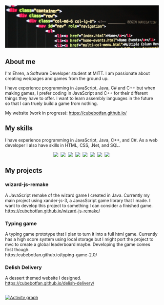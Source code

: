 <!-- ![](./assets/wizard-js-banner-compressed.mp4) <!-- I don't know why this doesn't work and it sucks -->
![](./assets/banner.jpg) <!-- I'm not going to waste all my time on a banner. All the good ones needed iStock. And the video I took just doesn't work... -->

## About me
I'm Ehren, a Software Developer student at MITT. I am passionate about creating webpages and games from the ground up.

I have experience programming in JavaScript, Java, C# and C++ but when making games, I prefer coding in JavaScript and C++ for their different things they have to offer. I want to learn assembly languages in the future so that I can truely build a game from nothing.

My website (work in progress): https://cubebotfan.github.io/

## My skills
I have experience programming in JavaScript, Java, C++, and C#. As a web developer I also have skills in HTML, CSS, .Net, and SQL.
<p align="center">
  <img src="https://img.shields.io/badge/html5-%23E34F26.svg?style=for-the-badge&logo=html5&logoColor=white")/>&nbsp;
  <img src="https://img.shields.io/badge/css3-%231572B6.svg?style=for-the-badge&logo=css3&logoColor=white")/>&nbsp;
  <img src="https://img.shields.io/badge/javascript-%23323330.svg?style=for-the-badge&logo=javascript&logoColor=%23F7DF1E")/>&nbsp;
  <img src="https://img.shields.io/badge/c%23-%23239120.svg?style=for-the-badge&logo=csharp&logoColor=white")/>&nbsp;
  <img src="https://img.shields.io/badge/.NET-5C2D91?style=for-the-badge&logo=.net&logoColor=white")/>&nbsp;
  <img src="https://img.shields.io/badge/Microsoft%20SQL%20Server-CC2927?style=for-the-badge&logo=microsoft%20sql%20server&logoColor=white")/>&nbsp;
  <img src="https://img.shields.io/badge/java-%23ED8B00.svg?style=for-the-badge&logo=openjdk&logoColor=white")/>&nbsp;
  <img src="https://img.shields.io/badge/c++-%2300599C.svg?style=for-the-badge&logo=c%2B%2B&logoColor=white")/>&nbsp;
</p>

## My projects

### wizard-js-remake
A JavaScript remake of the wizard game I created in Java. Currently my main project using xander-js-3, a JavasScript game library that I made. I want to develop this project to something I can consider a finished game.  
https://cubebotfan.github.io/wizard-js-remake/

### Typing game
A typing game prototype that I plan to turn it into a full html game. Currently has a high score system using local storage but I might port the project to mvc to create a global leaderboard maybe. Developing the game comes first though.  
https:/cubebotfan.github.io/typing-game-2.0/

### Delish Delivery
A dessert themed website I designed.  
https://cubebotfan.github.io/delish-delivery/

##
[![Activity graph](https://github-readme-activity-graph.vercel.app/graph?username=cubebotfan&theme=gotham&hide_border=true)](https://github.com/ashutosh00710/github-readme-activity-graph)
